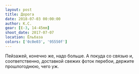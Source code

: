 ```yaml
---
layout: post
title: Дорога
date: 2018-07-03 00:00:00
author: К.С.
gear: [E-3, 14-45mm]
shoot_date: 2017-07-07
location: Ёльбаза
colors: ['0c0e03', '95550f']
---
```

Пейзажей, конечно же, надо больше. А покуда со связью и, соответственно, доставкой свежих фоток перебои, держите прошлогоднюю, чего уж.

